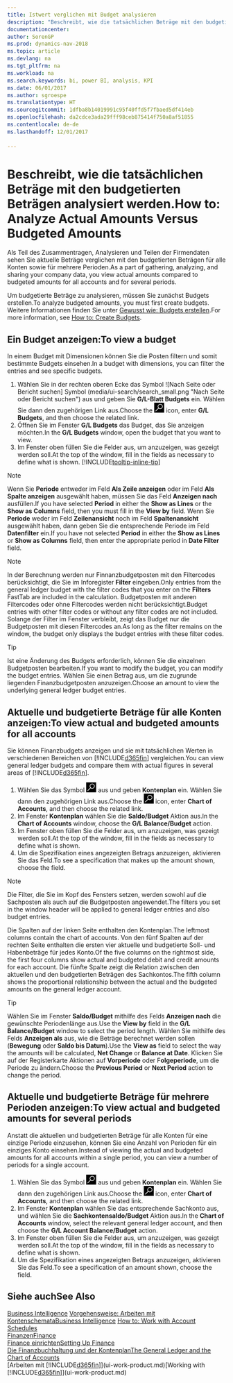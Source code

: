 ```yaml
---
title: Istwert verglichen mit Budget analysieren
description: "Beschreibt, wie die tatsächlichen Beträge mit den budgetierten Beträgen analysiert werden."
documentationcenter: 
author: SorenGP
ms.prod: dynamics-nav-2018
ms.topic: article
ms.devlang: na
ms.tgt_pltfrm: na
ms.workload: na
ms.search.keywords: bi, power BI, analysis, KPI
ms.date: 06/01/2017
ms.author: sgroespe
ms.translationtype: HT
ms.sourcegitcommit: 1dfba8b14019991c95f40ffd5f7fbaed5df414eb
ms.openlocfilehash: da2cdce3ada29fff98ceb875414f750a8af51855
ms.contentlocale: de-de
ms.lasthandoff: 12/01/2017

---
```

# <a name="how-to-analyze-actual-amounts-versus-budgeted-amounts"></a><span data-ttu-id="2ce49-103">Beschreibt, wie die tatsächlichen Beträge mit den budgetierten Beträgen analysiert werden.</span><span class="sxs-lookup"><span data-stu-id="2ce49-103">How to: Analyze Actual Amounts Versus Budgeted Amounts</span></span>
<span data-ttu-id="2ce49-104">Als Teil des Zusammentragen, Analysieren und Teilen der Firmendaten sehen Sie aktuelle Beträge verglichen mit den budgetierten Beträgen für alle Konten sowie für mehrere Perioden.</span><span class="sxs-lookup"><span data-stu-id="2ce49-104">As a part of gathering, analyzing, and sharing your company data, you view actual amounts compared to budgeted amounts for all accounts and for several periods.</span></span>

<span data-ttu-id="2ce49-105">Um budgetierte Beträge zu analysieren, müssen Sie zunächst Budgets erstellen.</span><span class="sxs-lookup"><span data-stu-id="2ce49-105">To analyze budgeted amounts, you must first create budgets.</span></span> <span data-ttu-id="2ce49-106">Weitere Informationen finden Sie unter [Gewusst wie: Budgets erstellen](finance-how-create-budgets.md).</span><span class="sxs-lookup"><span data-stu-id="2ce49-106">For more information, see [How to: Create Budgets](finance-how-create-budgets.md).</span></span>

## <a name="to-view-a-budget"></a><span data-ttu-id="2ce49-107">Ein Budget anzeigen:</span><span class="sxs-lookup"><span data-stu-id="2ce49-107">To view a budget</span></span>
<span data-ttu-id="2ce49-108">In einem Budget mit Dimensionen können Sie die Posten filtern und somit bestimmte Budgets einsehen.</span><span class="sxs-lookup"><span data-stu-id="2ce49-108">In a budget with dimensions, you can filter the entries and see specific budgets.</span></span>

1. <span data-ttu-id="2ce49-109">Wählen Sie in der rechten oberen Ecke das Symbol ![Nach Seite oder Bericht suchen] Symbol (media/ui-search/search_small.png "Nach Seite oder Bericht suchen") aus und geben Sie **G/L-Blatt Budgets** ein. Wählen Sie dann den zugehörigen Link aus.</span><span class="sxs-lookup"><span data-stu-id="2ce49-109">Choose the ![Search for Page or Report](media/ui-search/search_small.png "Search for Page or Report icon") icon, enter **G/L Budgets**, and then choose the related link.</span></span>
2. <span data-ttu-id="2ce49-110">Öffnen Sie im Fenster **G/L Budgets** das Budget, das Sie anzeigen möchten.</span><span class="sxs-lookup"><span data-stu-id="2ce49-110">In the **G/L Budgets** window, open the budget that you want to view.</span></span>  
3. <span data-ttu-id="2ce49-111">Im Fenster oben füllen Sie die Felder aus, um anzuzeigen, was gezeigt werden soll.</span><span class="sxs-lookup"><span data-stu-id="2ce49-111">At the top of the window, fill in the fields as necessary to define what is shown.</span></span> [!INCLUDE[tooltip-inline-tip](includes/tooltip-inline-tip_md.md)]

> [!NOTE]  
>   <span data-ttu-id="2ce49-112">Wenn Sie **Periode** entweder im Feld **Als Zeile anzeigen** oder im Feld **Als Spalte anzeigen** ausgewählt haben, müssen Sie das Feld **Anzeigen nach** ausfüllen.</span><span class="sxs-lookup"><span data-stu-id="2ce49-112">If you have selected **Period** in either the **Show as Lines** or the **Show as Columns** field, then you must fill in the **View by** field.</span></span> <span data-ttu-id="2ce49-113">Wenn Sie  **Periode** weder im Feld **Zeilenansicht** noch im Feld **Spaltenansicht** ausgewählt haben, dann geben Sie die entsprechende Periode im Feld **Datenfilter** ein.</span><span class="sxs-lookup"><span data-stu-id="2ce49-113">If you have not selected **Period** in either the **Show as Lines** or **Show as Columns** field, then enter the appropriate period in **Date Filter** field.</span></span>  

> [!NOTE]  
>   <span data-ttu-id="2ce49-114">In der Berechnung werden nur Finnanzbudgetposten mit den Filtercodes berücksichtigt, die Sie im Inforegister **Filter** eingeben.</span><span class="sxs-lookup"><span data-stu-id="2ce49-114">Only entries from the general ledger budget with the filter codes that you enter on the **Filters** FastTab are included in the calculation.</span></span> <span data-ttu-id="2ce49-115">Budgetposten mit anderen Filtercodes oder ohne Filtercodes werden nicht berücksichtigt.</span><span class="sxs-lookup"><span data-stu-id="2ce49-115">Budget entries with other filter codes or without any filter codes are not included.</span></span> <span data-ttu-id="2ce49-116">Solange der Filter im Fenster verbleibt, zeigt das Budget nur die Budgetposten mit diesen Filtercodes an.</span><span class="sxs-lookup"><span data-stu-id="2ce49-116">As long as the filter remains on the window, the budget only displays the budget entries with these filter codes.</span></span>  

> [!TIP]  
>   <span data-ttu-id="2ce49-117">Ist eine Änderung des Budgets erforderlich, können Sie die einzelnen Budgetposten bearbeiten.</span><span class="sxs-lookup"><span data-stu-id="2ce49-117">If you want to modify the budget, you can modify the budget entries.</span></span> <span data-ttu-id="2ce49-118">Wählen Sie einen Betrag aus, um die zugrunde liegenden Finanzbudgetposten anzuzeigen.</span><span class="sxs-lookup"><span data-stu-id="2ce49-118">Choose an amount to view the underlying general ledger budget entries.</span></span>

## <a name="to-view-actual-and-budgeted-amounts-for-all-accounts"></a><span data-ttu-id="2ce49-119">Aktuelle und budgetierte Beträge für alle Konten anzeigen:</span><span class="sxs-lookup"><span data-stu-id="2ce49-119">To view actual and budgeted amounts for all accounts</span></span>  
<span data-ttu-id="2ce49-120">Sie können Finanzbudgets anzeigen und sie mit tatsächlichen Werten in verschiedenen Bereichen von [!INCLUDE[d365fin](includes/d365fin_md.md)] vergleichen.</span><span class="sxs-lookup"><span data-stu-id="2ce49-120">You can view general ledger budgets and compare them with actual figures in several areas of [!INCLUDE[d365fin](includes/d365fin_md.md)].</span></span>

1. <span data-ttu-id="2ce49-121">Wählen Sie das Symbol ![Nach Seite oder Bericht suchen](media/ui-search/search_small.png "Nach Seite oder Bericht suchen") aus und geben **Kontenplan** ein. Wählen Sie dann den zugehörigen Link aus.</span><span class="sxs-lookup"><span data-stu-id="2ce49-121">Choose the ![Search for Page or Report](media/ui-search/search_small.png "Search for Page or Report icon") icon, enter **Chart of Accounts**, and then choose the related link.</span></span>  
2. <span data-ttu-id="2ce49-122">Im Fenster **Kontenplan** wählen Sie die **Saldo/Budget** Aktion aus.</span><span class="sxs-lookup"><span data-stu-id="2ce49-122">In the **Chart of Accounts** window, choose the **G/L Balance/Budget** action.</span></span>
3. <span data-ttu-id="2ce49-123">Im Fenster oben füllen Sie die Felder aus, um anzuzeigen, was gezeigt werden soll.</span><span class="sxs-lookup"><span data-stu-id="2ce49-123">At the top of the window, fill in the fields as necessary to define what is shown.</span></span>  
4. <span data-ttu-id="2ce49-124">Um die Spezifikation eines angezeigten Betrags anzuzeigen, aktivieren Sie das Feld.</span><span class="sxs-lookup"><span data-stu-id="2ce49-124">To see a specification that makes up the amount shown, choose the field.</span></span>  

> [!NOTE]  
>   <span data-ttu-id="2ce49-125">Die Filter, die Sie im Kopf des Fensters setzen, werden sowohl auf die Sachposten als auch auf die Budgetposten angewendet.</span><span class="sxs-lookup"><span data-stu-id="2ce49-125">The filters you set in the window header will be applied to general ledger entries and also budget entries.</span></span>

<span data-ttu-id="2ce49-126">Die Spalten auf der linken Seite enthalten den Kontenplan.</span><span class="sxs-lookup"><span data-stu-id="2ce49-126">The leftmost columns contain the chart of accounts.</span></span> <span data-ttu-id="2ce49-127">Von den fünf Spalten auf der rechten Seite enthalten die ersten vier aktuelle und budgetierte Soll- und Habenbeträge für jedes Konto.</span><span class="sxs-lookup"><span data-stu-id="2ce49-127">Of the five columns on the rightmost side, the first four columns show actual and budgeted debit and credit amounts for each account.</span></span> <span data-ttu-id="2ce49-128">Die fünfte Spalte zeigt die Relation zwischen den aktuellen und den budgetierten Beträgen des Sachkontos.</span><span class="sxs-lookup"><span data-stu-id="2ce49-128">The fifth column shows the proportional relationship between the actual and the budgeted amounts on the general ledger account.</span></span>  

> [!TIP]  
>   <span data-ttu-id="2ce49-129">Wählen Sie im Fenster **Saldo/Budget** mithilfe des Felds **Anzeigen nach** die gewünschte Periodenlänge aus.</span><span class="sxs-lookup"><span data-stu-id="2ce49-129">Use the **View by** field in the **G/L Balance/Budget** window to select the period length.</span></span> <span data-ttu-id="2ce49-130">Wählen Sie mithilfe des Felds **Anzeigen als** aus, wie die Beträge berechnet werden sollen (**Bewegung** oder **Saldo bis Datum**).</span><span class="sxs-lookup"><span data-stu-id="2ce49-130">Use the **View as** field to select the way the amounts will be calculated, **Net Change** or **Balance at Date**.</span></span> <span data-ttu-id="2ce49-131">Klicken Sie auf der Registerkarte Aktionen auf **Vorperiode** oder F**olgeperiode**, um die Periode zu ändern.</span><span class="sxs-lookup"><span data-stu-id="2ce49-131">Choose the **Previous Period** or **Next Period** action to change the period.</span></span>  

## <a name="to-view-actual-and-budgeted-amounts-for-several-periods"></a><span data-ttu-id="2ce49-132">Aktuelle und budgetierte Beträge für mehrere Perioden anzeigen:</span><span class="sxs-lookup"><span data-stu-id="2ce49-132">To view actual and budgeted amounts for several periods</span></span>  
<span data-ttu-id="2ce49-133">Anstatt die aktuellen und budgetierten Beträge für alle Konten für eine einzige Periode einzusehen, können Sie eine Anzahl von Perioden für ein einziges Konto einsehen.</span><span class="sxs-lookup"><span data-stu-id="2ce49-133">Instead of viewing the actual and budgeted amounts for all accounts within a single period, you can view a number of periods for a single account.</span></span>  

1. <span data-ttu-id="2ce49-134">Wählen Sie das Symbol ![Nach Seite oder Bericht suchen](media/ui-search/search_small.png "Nach Seite oder Bericht suchen") aus und geben **Kontenplan** ein. Wählen Sie dann den zugehörigen Link aus.</span><span class="sxs-lookup"><span data-stu-id="2ce49-134">Choose the ![Search for Page or Report](media/ui-search/search_small.png "Search for Page or Report icon") icon, enter **Chart of Accounts**, and then choose the related link.</span></span>  
2. <span data-ttu-id="2ce49-135">Im Fenster **Kontenplan** wählen Sie das entsprechende Sachkonto aus, und wählen Sie die **Sachkontensaldo/Budget** Aktion aus.</span><span class="sxs-lookup"><span data-stu-id="2ce49-135">In the **Chart of Accounts** window, select the relevant general ledger account, and then choose the **G/L Account Balance/Budget** action.</span></span>  
3. <span data-ttu-id="2ce49-136">Im Fenster oben füllen Sie die Felder aus, um anzuzeigen, was gezeigt werden soll.</span><span class="sxs-lookup"><span data-stu-id="2ce49-136">At the top of the window, fill in the fields as necessary to define what is shown.</span></span>   
4. <span data-ttu-id="2ce49-137">Um die Spezifikation eines angezeigten Betrags anzuzeigen, aktivieren Sie das Feld.</span><span class="sxs-lookup"><span data-stu-id="2ce49-137">To see a specification of an amount shown, choose the field.</span></span>  

## <a name="see-also"></a><span data-ttu-id="2ce49-138">Siehe auch</span><span class="sxs-lookup"><span data-stu-id="2ce49-138">See Also</span></span>
<span data-ttu-id="2ce49-139">[Business Intelligence](bi.md)
[Vorgehensweise: Arbeiten mit Kontenschemata](bi-how-work-account-schedule.md)</span><span class="sxs-lookup"><span data-stu-id="2ce49-139">[Business Intelligence](bi.md)
[How to: Work with Account Schedules](bi-how-work-account-schedule.md)</span></span>  
[<span data-ttu-id="2ce49-140">Finanzen</span><span class="sxs-lookup"><span data-stu-id="2ce49-140">Finance</span></span>](finance.md)  
[<span data-ttu-id="2ce49-141">Finance einrichten</span><span class="sxs-lookup"><span data-stu-id="2ce49-141">Setting Up Finance</span></span>](finance-setup-finance.md)  
[<span data-ttu-id="2ce49-142">Die Finanzbuchhaltung und der Kontenplan</span><span class="sxs-lookup"><span data-stu-id="2ce49-142">The General Ledger and the Chart of Accounts</span></span>](finance-general-ledger.md)  
<span data-ttu-id="2ce49-143">[Arbeiten mit [!INCLUDE[d365fin](includes/d365fin_md.md)]](ui-work-product.md)</span><span class="sxs-lookup"><span data-stu-id="2ce49-143">[Working with [!INCLUDE[d365fin](includes/d365fin_md.md)]](ui-work-product.md)</span></span>  

